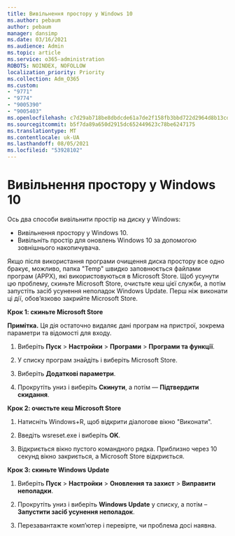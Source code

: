 ```yaml
---
title: Вивільнення простору у Windows 10
ms.author: pebaum
author: pebaum
manager: dansimp
ms.date: 03/16/2021
ms.audience: Admin
ms.topic: article
ms.service: o365-administration
ROBOTS: NOINDEX, NOFOLLOW
localization_priority: Priority
ms.collection: Adm_O365
ms.custom:
- "9771"
- "9774"
- "9005390"
- "9005403"
ms.openlocfilehash: c7d29ab718be8dbdcde61a7de2f158fb3bbd722d2964d8b13cde9936dd1e5ee1
ms.sourcegitcommit: b5f7da89a650d2915dc652449623c78be6247175
ms.translationtype: MT
ms.contentlocale: uk-UA
ms.lasthandoff: 08/05/2021
ms.locfileid: "53928102"
---
```

# <a name="free-up-drive-space-in-windows-10"></a>Вивільнення простору у Windows 10

Ось два способи вивільнити простір на диску у Windows:

- Вивільнення простору у Windows 10.
- Вивільніть простір для оновлень Windows 10 за допомогою зовнішнього накопичувача.

Якщо після використання програми очищення диска простору все одно бракує, можливо, папка "Temp" швидко заповнюється файлами програм (APPX), які використовуються в Microsoft Store. Щоб усунути цю проблему, скиньте Microsoft Store, очистьте кеш цієї служби, а потім запустіть засіб усунення неполадок Windows Update. Перш ніж виконати ці дії, обов’язково закрийте Microsoft Store.

**Крок 1: скиньте Microsoft Store**

**Примітка.** Ця дія остаточно видаляє дані програм на пристрої, зокрема параметри та відомості для входу.

1. Виберіть **Пуск** > **Настройки** > **Програми** > **Програми та функції**.

1. У списку програм знайдіть і виберіть Microsoft Store.

1. Виберіть **Додаткові параметри**.

1. Прокрутіть униз і виберіть **Скинути**, а потім — **Підтвердити скидання**.

**Крок 2: очистьте кеш Microsoft Store**

1. Натисніть Windows+R, щоб відкрити діалогове вікно "Виконати".

1. Введіть wsreset.exe і виберіть **OK**.

1. Відкриється вікно пустого командного рядка. Приблизно через 10 секунд вікно закриється, а Microsoft Store відкриється.

**Крок 3: скиньте Windows Update**

1. Виберіть **Пуск** > **Настройки** > **Оновлення та захист** > **Виправити неполадки**.

1. Прокрутіть униз і виберіть **Windows Update** у списку, а потім – **Запустити засіб усунення неполадок**.

1. Перезавантажте комп’ютер і перевірте, чи проблема досі наявна.

